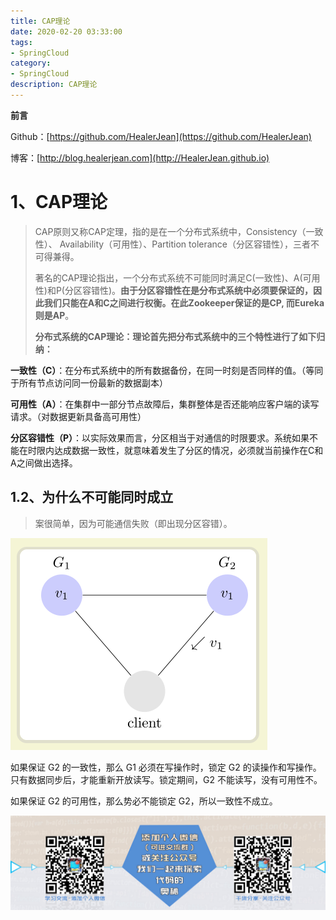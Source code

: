 ```yaml
---
title: CAP理论
date: 2020-02-20 03:33:00
tags: 
- SpringCloud
category: 
- SpringCloud
description: CAP理论
---
```


**前言**     

 Github：[https://github.com/HealerJean](https://github.com/HealerJean)         

 博客：[http://blog.healerjean.com](http://HealerJean.github.io)          







# 1、CAP理论

> CAP原则又称CAP定理，指的是在一个分布式系统中，Consistency（一致性）、 Availability（可用性）、Partition tolerance（分区容错性），三者不可得兼得。         
>
> 著名的CAP理论指出，一个分布式系统不可能同时满足C(一致性)、A(可用性)和P(分区容错性)。**由于分区容错性在是分布式系统中必须要保证的，因此我们只能在A和C之间进行权衡。在此Zookeeper保证的是CP, 而Eureka则是AP**。
>
> **分布式系统的CAP理论：理论首先把分布式系统中的三个特性进行了如下归纳：**



**一致性（C）**：在分布式系统中的所有数据备份，在同一时刻是否同样的值。（等同于所有节点访问同一份最新的数据副本）      

**可用性（A）**：在集群中一部分节点故障后，集群整体是否还能响应客户端的读写请求。（对数据更新具备高可用性）       

**分区容错性（P）**：以实际效果而言，分区相当于对通信的时限要求。系统如果不能在时限内达成数据一致性，就意味着发生了分区的情况，必须就当前操作在C和A之间做出选择。         



## 1.2、为什么不可能同时成立

> 案很简单，因为可能通信失败（即出现分区容错）。  

![image-20200513170226220](https://raw.githubusercontent.com/HealerJean/HealerJean.github.io/master/blogImages/image-20200513170226220.png)



如果保证 G2 的一致性，那么 G1 必须在写操作时，锁定 G2 的读操作和写操作。只有数据同步后，才能重新开放读写。锁定期间，G2 不能读写，没有可用性不。     

如果保证 G2 的可用性，那么势必不能锁定 G2，所以一致性不成立。





























![ContactAuthor](https://raw.githubusercontent.com/HealerJean/HealerJean.github.io/master/assets/img/artical_bottom.jpg)





<link rel="stylesheet" href="https://unpkg.com/gitalk/dist/gitalk.css">

<script src="https://unpkg.com/gitalk@latest/dist/gitalk.min.js"></script> 
<div id="gitalk-container"></div>    
 <script type="text/javascript">
    var gitalk = new Gitalk({
		clientID: `1d164cd85549874d0e3a`,
		clientSecret: `527c3d223d1e6608953e835b547061037d140355`,
		repo: `HealerJean.github.io`,
		owner: 'HealerJean',
		admin: ['HealerJean'],
		id: 'AAAAAAAAAAAAAAA',
    });
    gitalk.render('gitalk-container');
</script> 


